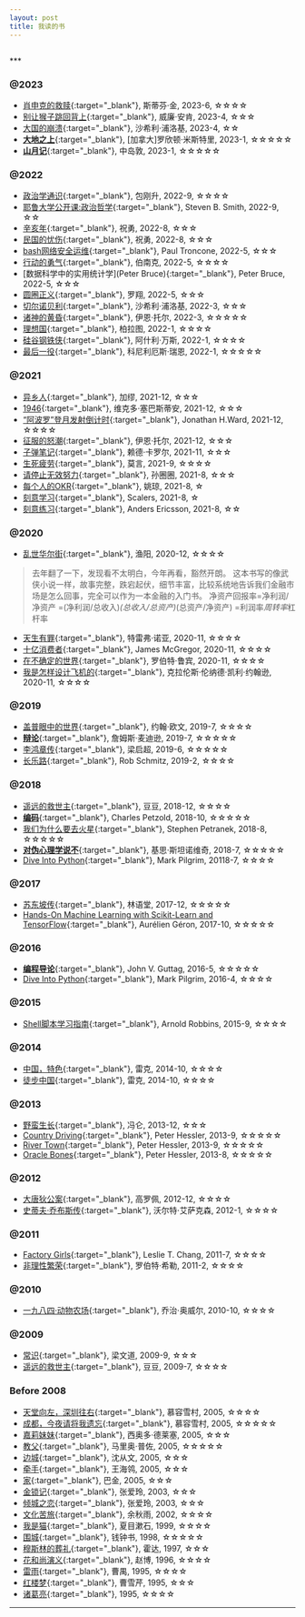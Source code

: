 ```yaml
---
layout: post
title: 我读的书
---
```

<h2 id="top"></h2>
***

### @2023

*   [肖申克的救赎](https://book.douban.com/subject/26262050/){:target="_blank"}, 斯蒂芬·金, 2023-6, ☆☆☆☆
*   [别让猴子跳回背上](https://book.douban.com/subject/24700181/){:target="_blank"}, 威廉·安肯, 2023-4, ☆☆☆
*   [大国的崩溃](https://book.douban.com/subject/27021578/){:target="_blank"}, 沙希利·浦洛基, 2023-4, ☆☆
*   [**大地之上**](http://about.uuspider.com/2023/03/06/thewayout.html){:target="_blank"}, [加拿大]罗欣顿·米斯特里, 2023-1, ☆☆☆☆☆
*   [**山月记**](http://about.uuspider.com/2023/01/05/Confucius.html){:target="_blank"}, 中岛敦, 2023-1, ☆☆☆☆☆

### @2022

*   [政治学通识](https://book.douban.com/subject/26658395/){:target="_blank"}, 包刚升, 2022-9, ☆☆☆☆
*   [耶鲁大学公开课:政治哲学](https://book.douban.com/subject/26278816/){:target="_blank"}, Steven B. Smith, 2022-9, ☆☆
*   [辛亥年](https://book.douban.com/subject/6785420/){:target="_blank"}, 祝勇, 2022-8, ☆☆☆
*   [民国的忧伤](https://book.douban.com/subject/25844691){:target="_blank"}, 祝勇, 2022-8, ☆☆☆
*   [bash网络安全运维](https://book.douban.com/subject/35069372/){:target="_blank"}, Paul Troncone, 2022-5, ☆☆☆
*   [行动的勇气](http://m.uuspider.com/explorer/3616){:target="_blank"}, 伯南克, 2022-5, ☆☆☆☆
*   [数据科学中的实用统计学](Peter Bruce){:target="_blank"}, Peter Bruce, 2022-5, ☆☆☆
*   [圆圈正义](https://book.douban.com/subject/34815132/){:target="_blank"}, 罗翔, 2022-5, ☆☆☆
*   [切尔诺贝利](https://book.douban.com/subject/35081166/){:target="_blank"}, 沙希利·浦洛基, 2022-3, ☆☆☆
*   [诸神的黄昏](https://book.douban.com/subject/35620036/){:target="_blank"}, 伊恩·托尔, 2022-3, ☆☆☆☆☆
*   [理想国](https://book.douban.com/subject/30353287/){:target="_blank"}, 柏拉图, 2022-1, ☆☆☆☆
*   [硅谷钢铁侠](https://book.douban.com/subject/26759508/){:target="_blank"}, 阿什利·万斯, 2022-1, ☆☆☆☆
*   [最后一役](https://book.douban.com/subject/27156011/){:target="_blank"}, 科尼利厄斯·瑞恩, 2022-1, ☆☆☆☆☆

### @2021

*   [异乡人](https://book.douban.com/subject/26276775/){:target="_blank"}, 加缪, 2021-12, ☆☆☆
*   [1946](https://book.douban.com/subject/26637722/){:target="_blank"}, 维克多·塞巴斯蒂安, 2021-12, ☆☆☆
*   [“阿波罗”登月发射倒计时](https://book.douban.com/subject/30295360/){:target="_blank"}, Jonathan H.Ward, 2021-12, ☆☆☆☆
*   [征服的怒潮](https://book.douban.com/subject/35100338/){:target="_blank"}, 伊恩·托尔, 2021-12, ☆☆☆
*   [子弹笔记](https://book.douban.com/subject/30395230/){:target="_blank"}, 赖德·卡罗尔, 2021-11, ☆☆☆
*   [生死疲劳](https://book.douban.com/subject/1465007/){:target="_blank"}, 莫言, 2021-9, ☆☆☆☆
*   [请停止无效努力](https://book.douban.com/subject/26936065/){:target="_blank"}, 孙圈圈, 2021-8, ☆☆☆
*   [每个人的OKR](https://book.douban.com/subject/34993001/){:target="_blank"}, 姚琼, 2021-8, ☆
*   [刻意学习](https://book.douban.com/subject/27071913/){:target="_blank"}, Scalers, 2021-8, ☆
*   [刻意练习](https://book.douban.com/subject/26895993/){:target="_blank"}, Anders Ericsson, 2021-8, ☆☆

### @2020

*   [乱世华尔街](https://book.douban.com/subject/5921785/){:target="_blank"}, 渔阳, 2020-12, ☆☆☆☆

>去年翻了一下，发现看不太明白，今年再看，豁然开朗。
>这本书写的像武侠小说一样，故事完整，跌宕起伏，细节丰富，比较系统地告诉我们金融市场是怎么回事，完全可以作为一本金融的入门书。
>净资产回报率=净利润/净资产 =(净利润/总收入)*(总收入/总资产)*(总资产/净资产) =利润率*周转率*杠杆率

*   [天生有罪](https://book.douban.com/subject/30125030/){:target="_blank"}, 特雷弗·诺亚, 2020-11, ☆☆☆☆
*   [十亿消费者](https://www.goodreads.com/book/show/84255.One_Billion_Customers){:target="_blank"}, James McGregor, 2020-11, ☆☆☆☆
*   [在不确定的世界](https://book.douban.com/subject/1186753/){:target="_blank"}, 罗伯特·鲁宾, 2020-11, ☆☆☆☆
*   [我是怎样设计飞机的](https://book.douban.com/subject/33377948/){:target="_blank"}, 克拉伦斯·伦纳德·凯利·约翰逊, 2020-11, ☆☆☆☆

### @2019

*   [盖普眼中的世界](https://book.douban.com/subject/30161878/){:target="_blank"}, 约翰·欧文, 2019-7, ☆☆☆☆
*   [**辩论**](https://book.douban.com/subject/25817153/){:target="_blank"}, 詹姆斯·麦迪逊, 2019-7, ☆☆☆☆☆
*   [李鸿章传](https://book.douban.com/subject/26309096/){:target="_blank"}, 梁启超, 2019-6, ☆☆☆☆☆
*   [长乐路](https://www.goodreads.com/book/show/43238836){:target="_blank"}, Rob Schmitz, 2019-2, ☆☆☆☆

### @2018

*   [遥远的救世主](https://book.douban.com/subject/1322455/){:target="_blank"}, 豆豆, 2018-12, ☆☆☆☆
*   [**编码**](https://book.douban.com/subject/20260928/){:target="_blank"}, Charles Petzold, 2018-10, ☆☆☆☆☆
*   [我们为什么要去火星](https://book.douban.com/subject/26823975/){:target="_blank"}, Stephen Petranek, 2018-8, ☆☆☆☆☆
*   [**对伪心理学说不**](https://book.douban.com/subject/6952036/){:target="_blank"}, 基思·斯坦诺维奇, 2018-7, ☆☆☆☆☆
*   [Dive Into Python](https://book.douban.com/subject/1440658/){:target="_blank"}, Mark Pilgrim, 20118-7, ☆☆☆☆

### @2017

*   [苏东坡传](https://book.douban.com/subject/26847644/){:target="_blank"}, 林语堂, 2017-12, ☆☆☆☆☆
*   [Hands-On Machine Learning with Scikit-Learn and TensorFlow](https://book.douban.com/subject/26840215/){:target="_blank"}, Aurélien Géron, 2017-10, ☆☆☆☆☆

### @2016

*   [**编程导论**](https://book.douban.com/subject/26368668/){:target="_blank"}, John V. Guttag, 2016-5, ☆☆☆☆☆
*   [Dive Into Python](https://book.douban.com/subject/1440658/){:target="_blank"}, Mark Pilgrim, 2016-4, ☆☆☆☆

### @2015

*   [Shell脚本学习指南](https://book.douban.com/subject/3519360/){:target="_blank"}, Arnold Robbins, 2015-9, ☆☆☆☆

### @2014

*   [中国，特色](https://www.goodreads.com/book/show/57376758){:target="_blank"}, 雷克, 2014-10, ☆☆☆☆
*   [徒步中国](https://www.goodreads.com/en/book/show/15732501-the-longest-way---4646-kilometer-zu-fu-durch-china){:target="_blank"}, 雷克, 2014-10, ☆☆☆☆

### @2013

*   [野蛮生长](https://book.douban.com/subject/2348372/){:target="_blank"}, 冯仑, 2013-12, ☆☆☆
*   [Country Driving](https://book.douban.com/subject/3830729/){:target="_blank"}, Peter Hessler, 2013-9, ☆☆☆☆☆
*   [River Town](https://www.goodreads.com/book/show/94053.River_Town){:target="_blank"}, Peter Hessler, 2013-9, ☆☆☆☆☆
*   [Oracle Bones](https://www.goodreads.com/book/show/39933405-oracle-bones){:target="_blank"}, Peter Hessler, 2013-8, ☆☆☆☆☆

### @2012

*   [大唐狄公案](https://book.douban.com/subject/3124386/){:target="_blank"}, 高罗佩, 2012-12, ☆☆☆☆
*   [史蒂夫·乔布斯传](https://book.douban.com/subject/6798611/){:target="_blank"}, 沃尔特·艾萨克森, 2012-1, ☆☆☆☆

### @2011

*   [Factory Girls](https://book.douban.com/subject/2979736/){:target="_blank"}, Leslie T. Chang, 2011-7, ☆☆☆☆
*   [非理性繁荣](https://book.douban.com/subject/3000660/){:target="_blank"}, 罗伯特·希勒, 2011-2, ☆☆☆☆

### @2010

*   [一九八四·动物农场](https://book.douban.com/subject/1082387/){:target="_blank"}, 乔治·奥威尔, 2010-10, ☆☆☆☆

### @2009

*   [常识](https://book.douban.com/subject/3344676/){:target="_blank"}, 梁文道, 2009-9, ☆☆☆
*   [遥远的救世主](https://book.douban.com/subject/1322455/){:target="_blank"}, 豆豆, 2009-7, ☆☆☆☆

### Before 2008


*   [天堂向左，深圳往右](https://book.douban.com/subject/1048931/){:target="_blank"}, 慕容雪村, 2005, ☆☆☆☆
*   [成都，今夜请将我遗忘](https://book.douban.com/subject/1024854/){:target="_blank"}, 慕容雪村, 2005, ☆☆☆☆☆
*   [嘉莉妹妹](https://book.douban.com/subject/1212485/){:target="_blank"}, 西奥多·德莱塞, 2005, ☆☆☆
*   [教父](https://book.douban.com/subject/1092335/){:target="_blank"}, 马里奥·普佐, 2005, ☆☆☆☆☆
*   [边城](https://book.douban.com/subject/2349102/){:target="_blank"}, 沈从文, 2005, ☆☆☆
*   [牵手](https://book.douban.com/subject/1096615/){:target="_blank"}, 王海鸰, 2005, ☆☆☆
*   [家](https://book.douban.com/subject/1048403/){:target="_blank"}, 巴金, 2005, ☆☆☆
*   [金锁记](https://book.douban.com/subject/3017857/){:target="_blank"}, 张爱玲, 2003, ☆☆☆
*   [倾城之恋](https://book.douban.com/subject/1985223/){:target="_blank"}, 张爱玲, 2003, ☆☆☆
*   [文化苦旅](https://book.douban.com/subject/1223575/){:target="_blank"}, 余秋雨, 2002, ☆☆☆☆
*   [我是猫](https://book.douban.com/subject/1000856/){:target="_blank"}, 夏目漱石, 1999, ☆☆☆☆
*   [围城](https://book.douban.com/subject/1008145/){:target="_blank"}, 钱钟书, 1998, ☆☆☆☆☆
*   [穆斯林的葬礼](https://book.douban.com/subject/1082334/){:target="_blank"}, 霍达, 1997, ☆☆☆
*   [花和尚演义](https://book.douban.com/subject/2360970/){:target="_blank"}, 赵博, 1996, ☆☆☆☆
*   [雷雨](https://book.douban.com/subject/1013416/){:target="_blank"}, 曹禺, 1995, ☆☆☆☆
*   [红楼梦](https://book.douban.com/subject/1485961/){:target="_blank"}, 曹雪芹, 1995, ☆☆☆
*   [诸葛亮](https://book.douban.com/subject/3034510/){:target="_blank"}, 1995, ☆☆☆☆

<!--




*   [](){:target="_blank"}, , 20, ☆☆☆☆
*   [](){:target="_blank"}, , 20, ☆☆☆☆
*   [](){:target="_blank"}, , 20, ☆☆☆☆
*   [](){:target="_blank"}, , 20, ☆☆☆☆
*   [](){:target="_blank"}, , 20, ☆☆☆☆
*   [](){:target="_blank"}, , 20, ☆☆☆☆
*   [](){:target="_blank"}, , 20, ☆☆☆☆
*   [](){:target="_blank"}, , 20, ☆☆☆☆
-->

***

